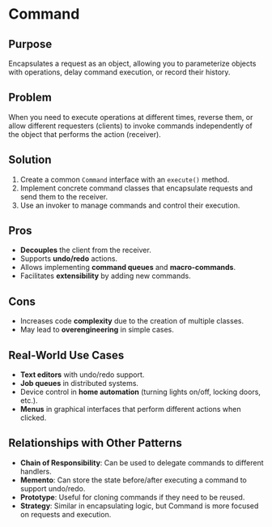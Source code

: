 # **Command**

## **Purpose**

Encapsulates a request as an object, allowing you to parameterize objects with operations, delay command execution, or record their history.

## **Problem**

When you need to execute operations at different times, reverse them, or allow different requesters (clients) to invoke commands independently of the object that performs the action (receiver).

## **Solution**

1. Create a common `Command` interface with an `execute()` method.
2. Implement concrete command classes that encapsulate requests and send them to the receiver.
3. Use an invoker to manage commands and control their execution.

## **Pros**

- **Decouples** the client from the receiver.
- Supports **undo/redo** actions.
- Allows implementing **command queues** and **macro-commands**.
- Facilitates **extensibility** by adding new commands.

## **Cons**

- Increases code **complexity** due to the creation of multiple classes.
- May lead to **overengineering** in simple cases.

## **Real-World Use Cases**

- **Text editors** with undo/redo support.
- **Job queues** in distributed systems.
- Device control in **home automation** (turning lights on/off, locking doors, etc.).
- **Menus** in graphical interfaces that perform different actions when clicked.

## **Relationships with Other Patterns**

- **Chain of Responsibility**: Can be used to delegate commands to different handlers.
- **Memento**: Can store the state before/after executing a command to support undo/redo.
- **Prototype**: Useful for cloning commands if they need to be reused.
- **Strategy**: Similar in encapsulating logic, but Command is more focused on requests and execution.

